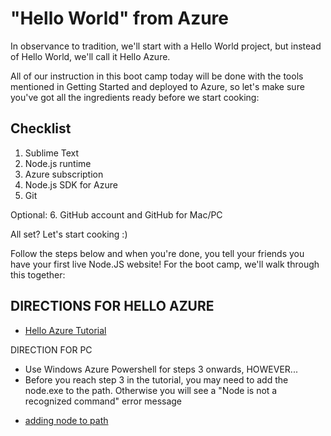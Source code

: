 "Hello World" from Azure
========================

In observance to tradition, we'll start with a Hello World project, but instead of Hello World, we'll call it Hello Azure.

All of our instruction in this boot camp today will be done with the tools mentioned in Getting Started and deployed to Azure, so let's make sure you've got all the ingredients ready before we start cooking:

Checklist
------------
1. Sublime Text
2. Node.js runtime
3. Azure subscription
4. Node.js SDK for Azure
5. Git

Optional:
6. GitHub account and GitHub for Mac/PC 

All set? Let's start cooking :)

Follow the steps below and when you're done, you tell your friends you have your first live Node.JS website! For the boot camp, we'll walk through this together:

DIRECTIONS FOR HELLO AZURE 
--------------------------
* [Hello Azure Tutorial](http://tinyurl.com/cmxoahp "Azure SDK for Mac and PC")


DIRECTION FOR PC
- Use Windows Azure Powershell for steps 3 onwards, HOWEVER...
- Before you reach step 3 in the tutorial, you may need to add the node.exe to the path. Otherwise you will see a "Node is not a recognized command" error message

* [adding node to path](http://stackoverflow.com/questions/8768549/node-js-doesnt-recognize-system-path "adding to path")

